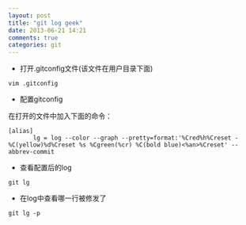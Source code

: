 ```yaml
---
layout: post
title: "git log geek"
date: 2013-06-21 14:21
comments: true
categories: git
---
```


* 打开.gitconfig文件(该文件在用户目录下面)

```
vim .gitconfig
```
* 配置gitconfig

在打开的文件中加入下面的命令：

```
[alias]
       lg = log --color --graph --pretty=format:'%Cred%h%Creset -%C(yellow)%d%Creset %s %Cgreen(%cr) %C(bold blue)<%an>%Creset' --abbrev-commit
```


* 查看配置后的log

```
git lg
```

* 在log中查看哪一行被修发了

```
git lg -p
```